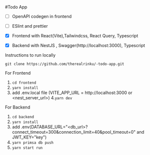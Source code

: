 #Todo App

- [ ] OpenAPI codegen in frontend
- [ ] ESlint and prettier
- [x] Frontend with React(Vite),Tailwindcss, React Query, Typescript
- [x] Backend with NestJS , Swagger(http://localhost:3000), Typescript


Instructions to run locally

```git clone https://github.com/therealrinku/-todo-app.git```

For Frontend 
  1. ``` cd frontend  ```
  2. ```yarn install ```
  3. add .env.local file (VITE_APP_URL = http://localhost:3000 or <nest_server_url>) 
  4.``` yarn dev ```

For Backend 
  1. ``` cd backend ```
  2. ``` yarn install ``` 
  3. add .env(DATABASE_URL="<db_url>?connect_timeout=300&connection_limit=40&pool_timeout=0" and JWT_KEY="key")
  4. ``` yarn primsa db push ```
  4. ``` yarn start run ```


